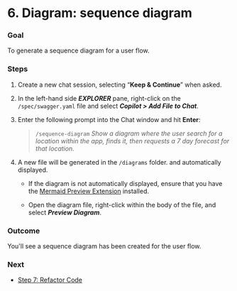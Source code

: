 # 6. Diagram: sequence diagram

### **Goal**

To generate a sequence diagram for a user flow.
 

### **Steps**

1. Create a new chat session, selecting “**Keep & Continue**” when asked.

2. In the left-hand side _**EXPLORER**_ pane, right-click on the `/spec/swagger.yaml` file and select _**Copilot > Add File to Chat**_.

3. Enter the following prompt into the Chat window and hit **Enter**:

   > `/sequence-diagram` _Show a diagram where the user search for a location within the app, finds it, then requests a 7 day forecast for that location._

4. A new file will be generated in the  `/diagrams` folder. and automatically displayed.

   - If the diagram is not automatically displayed, ensure that you have the [Mermaid Preview Extension](https://marketplace.visualstudio.com/items?itemName=vstirbu.vscode-mermaid-preview) installed.

   - Open the diagram file, right-click within the body of the file, and select _**Preview Diagram**_.


### **Outcome**

You'll see a sequence diagram has been created for the user flow.
 

### **Next**

* [Step 7: Refactor Code](step-7_refactor-code.md)

